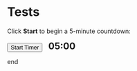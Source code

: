 # Tests

Click **Start** to begin a 5-minute countdown:

<div>
  <button onclick="startTimer()">Start Timer</button>
  <span id="timer" style="font-size:1.5em; font-weight:bold; margin-left:10px;">05:00</span>

<script>
let timerInterval;

function runTimer(duration, display) {
  clearInterval(timerInterval);
  let timer = duration;

  timerInterval = setInterval(function () {
    let minutes = String(Math.floor(timer / 60)).padStart(2, "0");
    let seconds = String(timer % 60).padStart(2, "0");
    display.textContent = minutes + ":" + seconds;

    if (--timer < 0) {
      clearInterval(timerInterval);
      display.textContent = "TIME UP!";
    }
  }, 1000);
}

window.startTimer = function () {
  let fiveMinutes = 60 * 5;
  let display = document.getElementById("timer");
  runTimer(fiveMinutes, display);
};

</script>
</div>

end